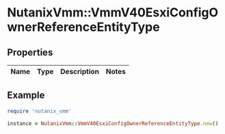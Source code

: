 # NutanixVmm::VmmV40EsxiConfigOwnerReferenceEntityType

## Properties

| Name | Type | Description | Notes |
| ---- | ---- | ----------- | ----- |

## Example

```ruby
require 'nutanix_vmm'

instance = NutanixVmm::VmmV40EsxiConfigOwnerReferenceEntityType.new()
```

